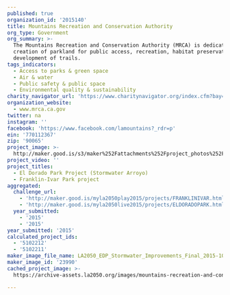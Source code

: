 ```yaml
---
published: true
organization_id: '2015140'
title: Mountains Recreation and Conservation Authority
org_type: Government
org_summary: >-
  The Mountains Recreation and Conservation Authority (MRCA) is dedicated to the
  creation of parkland for public access, recreation, habitat preservation and
  development of trails.
tags_indicators:
  - Access to parks & green space
  - Air & water
  - Public safety & public space
  - Environmental quality & sustainability
charity_navigator_url: 'https://www.charitynavigator.org/index.cfm?bay=search.profile&ein=770112367'
organization_website:
  - www.mrca.ca.gov
twitter: na
instagram: ''
facebook: 'https://www.facebook.com/lamountains?_rdr=p'
ein: '770112367'
zip: '90065'
project_image: >-
  http://maker.good.is/s3/maker%252Fattachments%252Fproject_photos%252Fimages%252F23990%252Fdisplay%252FLA2050_EDP_Stormwater_Improvements_Final_2015-10-6-01.png=c570x385
project_video: ''
project_titles:
  - El Dorado Park Project (Stormwater Arroyo)
  - Franklin-Ivar Park project
aggregated:
  challenge_url:
    - 'http://maker.good.is/myla2050play2015/projects/FRANKLINIVAR.html'
    - 'http://maker.good.is/myla2050live2015/projects/ELDORADOPARK.html'
  year_submitted:
    - '2015'
    - '2015'
year_submitted: '2015'
calculated_project_ids:
  - '5102212'
  - '5102211'
maker_image_file_name: LA2050_EDP_Stormwater_Improvements_Final_2015-10-6-01.png
maker_image_id: '23990'
cached_project_image: >-
  https://archive-assets.la2050.org/images/mountains-recreation-and-conservation-authority/maker.good.is/s3/maker%252Fattachments%252Fproject_photos%252Fimages%252F23990%252Fdisplay%252FLA2050_EDP_Stormwater_Improvements_Final_2015-10-6-01.png=c570x385.png

---
```

